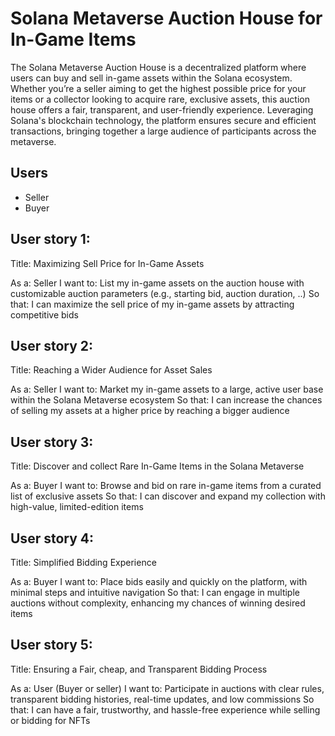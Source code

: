 # Solana Metaverse Auction House for In-Game Items

The Solana Metaverse Auction House is a decentralized platform where users can buy and sell in-game assets within the Solana ecosystem. Whether you’re a seller aiming to get the highest possible price for your items or a collector looking to acquire rare, exclusive assets, this auction house offers a fair, transparent, and user-friendly experience. Leveraging Solana's blockchain technology, the platform ensures secure and efficient transactions, bringing together a large audience of participants across the metaverse.

## Users

- Seller
- Buyer

## User story 1:

Title: Maximizing Sell Price for In-Game Assets

As a: Seller
I want to: List my in-game assets on the auction house with customizable auction parameters (e.g., starting bid, auction duration, ..)
So that: I can maximize the sell price of my in-game assets by attracting competitive bids

## User story 2:

Title: Reaching a Wider Audience for Asset Sales

As a: Seller
I want to: Market my in-game assets to a large, active user base within the Solana Metaverse ecosystem
So that: I can increase the chances of selling my assets at a higher price by reaching a bigger audience

## User story 3:

Title: Discover and collect Rare In-Game Items in the Solana Metaverse

As a: Buyer
I want to: Browse and bid on rare in-game items from a curated list of exclusive assets
So that: I can discover and expand my collection with high-value, limited-edition items

## User story 4:

Title: Simplified Bidding Experience

As a: Buyer
I want to: Place bids easily and quickly on the platform, with minimal steps and intuitive navigation
So that: I can engage in multiple auctions without complexity, enhancing my chances of winning desired items

## User story 5:

Title: Ensuring a Fair, cheap, and Transparent Bidding Process

As a: User (Buyer or seller)
I want to: Participate in auctions with clear rules, transparent bidding histories, real-time updates, and low commissions
So that: I can have a fair, trustworthy, and hassle-free experience while selling or bidding for NFTs
